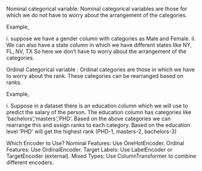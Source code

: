 Nominal categorical variable:
Nominal categorical variables are those for which we do not have to worry about the arrangement of the categories.

Example,

i. suppose we have a gender column with categories as Male and Female.
ii. We can also have a state column in which we have different states like NY, FL, NV, TX
So here we don’t have to worry about the arrangement of the categories.

Ordinal Categorical variable :
Ordinal categories are those in which we have to worry about the rank. These categories can be rearranged based on ranks.

Example,

i. Suppose in a dataset there is an education column which we will use to predict the salary of the person. The education column has categories like ‘bachelors’,’masters’,’PHD’. Based on the above categories we can rearrange this and assign ranks to each category. Based on the education level ‘PHD’ will get the highest rank (PHD-1, masters-2, bachelors-3)

Which Encoder to Use?
Nominal Features: Use OneHotEncoder.
Ordinal Features: Use OrdinalEncoder.
Target Labels: Use LabelEncoder or TargetEncoder (external).
Mixed Types: Use ColumnTransformer to combine different encoders.
